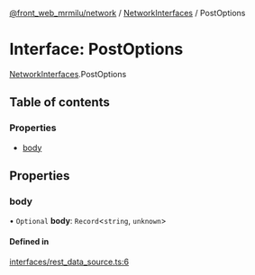 [@front_web_mrmilu/network](../Network.md) / [NetworkInterfaces](../modules/NetworkInterfaces.md) / PostOptions

# Interface: PostOptions

[NetworkInterfaces](../modules/NetworkInterfaces.md).PostOptions

## Table of contents

### Properties

- [body](NetworkInterfaces.PostOptions.md#body)

## Properties

### body

• `Optional` **body**: `Record`<`string`, `unknown`\>

#### Defined in

[interfaces/rest_data_source.ts:6](https://github.com/mrmilu/front_web_mrmilu/blob/6eec38a/packages/network/src/interfaces/rest_data_source.ts#L6)
